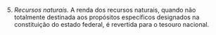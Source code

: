 ﻿5. *Recursos naturais.* A renda dos recursos naturais, quando não totalmente destinada aos propósitos específicos designados na constituição do estado federal, é revertida para o tesouro nacional.